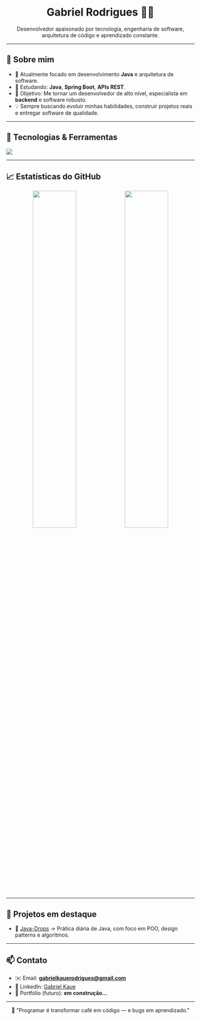 <h1 align="center">Gabriel Rodrigues 👨‍💻</h1>
<p align="center">
Desenvolvedor apaixonado por tecnologia, engenharia de software, arquitetura de código e aprendizado constante.
</p>

---

## 🚀 Sobre mim
- 🔭 Atualmente focado em desenvolvimento **Java** e arquitetura de software.
- 🌱 Estudando: **Java**, **Spring Boot**, **APIs REST**.
- 🎯 Objetivo: Me tornar um desenvolvedor de alto nível, especialista em **backend** e software robusto.
- 💡 Sempre buscando evoluir minhas habilidades, construir projetos reais e entregar software de qualidade.

---

## 🧰 Tecnologias & Ferramentas
<img src="https://skillicons.dev/icons?i=java,spring,linux,git,github" />

---

## 📈 Estatísticas do GitHub
<p align="center">
  <img width="48%" src="https://github-readme-stats.vercel.app/api?username=GabiuE&show_icons=true&theme=radical&hide_border=true" />
  <img width="48%" src="https://github-readme-streak-stats.herokuapp.com/?user=GabiuE&theme=radical&hide_border=true" />
</p>

---

## 💼 Projetos em destaque
- 🔗 [Java-Drops](https://github.com/GabiuE/java-drops) → Prática diária de Java, com foco em POO, design patterns e algoritmos.

---

## 📫 Contato
- ✉️ Email: **gabrielkauerodrigues@gmail.com**
- 💼 LinkedIn: [Gabriel Kaue](https://www.linkedin.com/in/gabriel-kaue/)
- 🔗 Portfólio (futuro): **em construção...**

---

<p align="center">
  🚀 "Programar é transformar café em código — e bugs em aprendizado."
</p>
